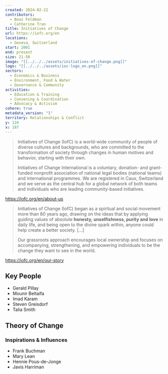 ```yaml
---
created: 2024-02-22
contributors:
  - Boaz Feldman
  - Catherine Tran
title: Initiatives of Change
url: https://iofc.org/en
locations:
  - Geneva, Switzerland
start: 2001
end: present
size: 21-50
image: "[[../../../assets/initiatives-of-change.png]]"
logo: "[[../../../assets/ioc-logo_en.png]]"
sectors:
  - Economics & Business
  - Environment, Food & Water
  - Governance & Community
activities:
  - Education & Training
  - Convening & Coordination
  - Advocacy & Activism
cohere: true
metadata_version: "1"
territory: Relationships & Conflict
y: 124
x: 187
---
```

>Initiatives of Change (IofC) is a world-wide community of people of diverse cultures and backgrounds, who are committed to the transformation of society through changes in human motives and behavior, starting with their own.
>
>Initiatives of Change International is a voluntary, donation- and grant-funded nonprofit association of national legal bodies (national teams) and international programmes. We are registered in Caux, Switzerland and we serve as the central hub for a global network of both teams and individuals who are leading community-based initiatives.

https://iofc.org/en/about-us

>Initiatives of Change (IofC) began as a spiritual and social movement more than 80 years ago, drawing on the ideas that by applying guiding values of absolute **honesty, unselfishness, purity and love** in daily life, and being open to the divine spark within, anyone could help create a better society. [...]
>
>Our grassroots approach encourages local ownership and focuses on accompanying, strengthening, and empowering individuals to be the change they want to see in the world.

https://iofc.org/en/our-story

## Key People

- Gerald Pillay
- Mounir Beltaifa
- Imad Karam
- Steven Greisdorf 
- Talia Smith

## Theory of Change

### Inspirations & Influences

- Frank Buchman
- Mary Lean  
- Hennie Pous-de-Jonge  
- Javis Harriman








